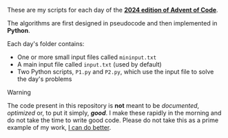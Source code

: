 These are my scripts for each day of the **[2024 edition of Advent of Code](https://adventofcode.com/2024/)**.

The algorithms are first designed in pseudocode and then implemented in __Python__.

Each day's folder contains:
- One or more small input files called `mininput.txt`
- A main input file called `input.txt` (used by default)
- Two Python scripts, `P1.py` and `P2.py`, which use the input file to solve the day's problems

> [!WARNING]
> The code present in this repository is **not** meant to be *documented*, *optimized* or, to put it simply, ***good***.
> I make these rapidly in the morning and do not take the time to write good code.
> Please do not take this as a prime example of my work, [I can do better](https://github.com/Nathn/AREA).

